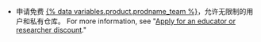 - 申请免费 [{% data variables.product.prodname_team %}](/articles/github-s-products)，允许无限制的用户和私有仓库。 For more information, see "[Apply for an educator or researcher discount](/education/teach-and-learn-with-github-education/apply-for-an-educator-or-researcher-discount)."
